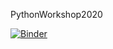 PythonWorkshop2020

[![Binder](https://mybinder.org/badge_logo.svg)](https://mybinder.org/v2/gh/galvanixer/PythonWorkshop2020/master)
